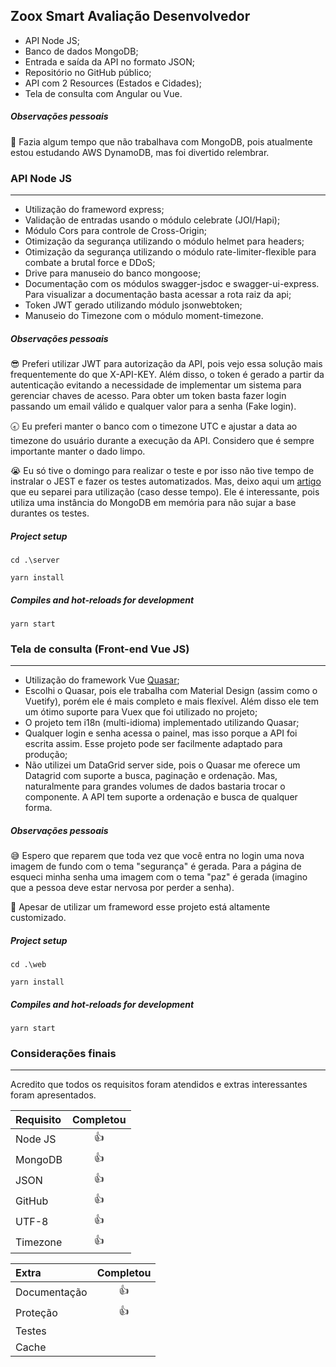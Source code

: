 ## Zoox Smart Avaliação Desenvolvedor

- API Node JS;
- Banco de dados MongoDB;
- Entrada e saída da API no formato JSON;
- Repositório no GitHub público;
- API com 2 Resources (Estados e Cidades);
- Tela de consulta com Angular ou Vue.

##### Observações pessoais
:microscope:  Fazia algum tempo que não trabalhava com MongoDB, pois atualmente estou estudando AWS DynamoDB, mas foi divertido relembrar.

### API Node JS
-------------
- Utilização do frameword express;
- Validação de entradas usando o módulo celebrate (JOI/Hapi);
- Módulo Cors para controle de Cross-Origin;
- Otimização da segurança utilizando o módulo helmet para headers;
- Otimização da segurança utilizando o módulo rate-limiter-flexible para combate a brutal force e DDoS;
- Drive para manuseio do banco mongoose;
- Documentação com os módulos swagger-jsdoc e swagger-ui-express. Para visualizar a documentação basta acessar a rota raiz da api;
- Token JWT gerado utilizando módulo jsonwebtoken;
- Manuseio do Timezone com o módulo moment-timezone.

##### Observações pessoais
:sunglasses: Preferi utilizar JWT para autorização da API, pois vejo essa solução mais frequentemente do que X-API-KEY. Além disso, o token é gerado a partir da autenticação evitando a necessidade de implementar um sistema para gerenciar chaves de acesso.
Para obter um token basta fazer login passando um email válido e qualquer valor para a senha (Fake login).

:clock830: Eu preferi manter o banco com o timezone UTC e ajustar a data ao timezone do usuário durante a execução da API. Considero que é sempre importante manter o dado limpo.

:sob: Eu só tive o domingo para realizar o teste e por isso não tive tempo de instralar o JEST e fazer os testes automatizados. Mas, deixo aqui um [artigo](https://medium.com/javascript-in-plain-english/how-i-setup-unit-test-for-mongodb-using-jest-mongoose-103b772ee164 "artigo") que eu separei para utilização (caso desse tempo).  Ele é interessante, pois utiliza uma instância do MongoDB em memória para não sujar a base durantes os testes.

##### Project setup
```
cd .\server
```
```
yarn install
```

##### Compiles and hot-reloads for development
```
yarn start
```

### Tela de consulta (Front-end Vue JS)
-------------
- Utilização do framework Vue [Quasar](https://quasar.dev/ "Quasar");
- Escolhi o Quasar, pois ele trabalha com Material Design (assim como o Vuetify), porém ele é mais completo e mais flexível. Além disso ele tem um ótimo suporte para Vuex que foi utilizado no projeto;
- O projeto tem i18n (multi-idioma) implementado utilizando Quasar;
- Qualquer login e senha acessa o painel, mas isso porque a API foi escrita assim. Esse projeto pode ser facilmente adaptado para produção;
- Não utilizei um DataGrid server side, pois o Quasar me oferece um Datagrid com suporte a busca, paginação e ordenação. Mas, naturalmente para grandes volumes de dados bastaria trocar o componente. A API tem suporte a ordenação e busca de qualquer forma.

##### Observações pessoais
:sweat_smile: Espero que reparem que toda vez que você entra no login uma nova imagem de fundo com o tema "segurança" é gerada. Para a página de esqueci minha senha uma imagem com o tema "paz" é gerada (imagino que a pessoa deve estar nervosa por perder a senha).

:muscle: Apesar de utilizar um frameword esse projeto está altamente customizado.

##### Project setup
```
cd .\web
```
```
yarn install
```

##### Compiles and hot-reloads for development
```
yarn start
```

### Considerações finais
-------------
Acredito que todos os requisitos foram atendidos e extras interessantes foram apresentados.

| Requisito    | Completou  |
| :------------ |:-------------:|
| Node JS      | :thumbsup:   |
| MongoDB   | :thumbsup:   |
| JSON           | :thumbsup:   |
| GitHub        | :thumbsup:   |
| UTF-8          | :thumbsup:   |
| Timezone    | :thumbsup:   |

| Extra            | Completou  |
| :------------ |:-------------:|
| Documentação  | :thumbsup:   |
| Proteção            | :thumbsup:   |
| Testes                |   |
| Cache                |    |
